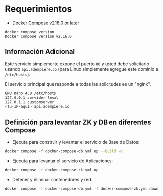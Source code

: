 # Requerimientos

- [Docker Compose v2.16.0 or later](https://docs.docker.com/compose/install/linux/)

```Shell
docker compose version
Docker Compose version v2.16.0
```

## Información Adicional

Este servicio simplemente expone el puerto `80` y usted debe solicitarlo usando `api.adempiere.io` (para Linux simplemente agregue este dominio a `/etc/hosts`).

El servicio principal que responde a todas las solicitudes es un "nginx".

```bash
GNU nano 4.8 /etc/hosts
127.0.0.1 servidor local
127.0.1.1 customserver
<Tu-IP-aquí> api.adempiere.io
```

## Definición para levantar ZK y DB en diferentes Compose

- Ejecuta para construir y levantar el servicio de Base de Datos:

```bash
docker compose -f docker-compose-db.yml up --build -d
```

- Ejecuta para levantar el servicio de Aplicaciones:

```bash
docker compose -f docker-compose-zk.yml up
```

- Detener y eliminar contenedores y red.

```bash
docker compose -f docker-compose-db.yml -f docker-compose-zk.yml down
```
